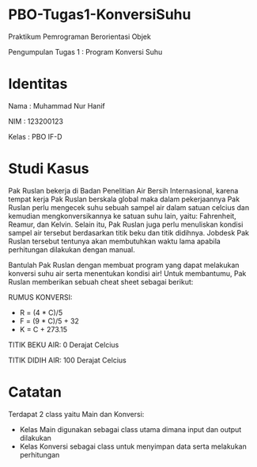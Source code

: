 # PBO-Tugas1-KonversiSuhu
Praktikum Pemrograman Berorientasi Objek

Pengumpulan Tugas 1 : Program Konversi Suhu

# Identitas
Nama : Muhammad Nur Hanif

NIM : 123200123

Kelas : PBO IF-D

# Studi Kasus
Pak Ruslan bekerja di Badan Penelitian Air Bersih Internasional, karena tempat kerja Pak Ruslan berskala global maka dalam pekerjaannya Pak Ruslan perlu mengecek suhu sebuah sampel air dalam satuan celcius dan kemudian mengkonversikannya ke satuan suhu lain, yaitu: Fahrenheit, Reamur, dan Kelvin. Selain itu, Pak Ruslan juga perlu menuliskan kondisi sampel air tersebut berdasarkan titik beku dan titik didihnya. Jobdesk Pak Ruslan tersebut tentunya akan membutuhkan waktu lama apabila perhitungan dilakukan dengan manual.

Bantulah Pak Ruslan dengan membuat program yang dapat melakukan konversi suhu air serta menentukan kondisi air!  Untuk membantumu, Pak Ruslan memberikan sebuah cheat sheet sebagai berikut:

RUMUS KONVERSI:
- R = (4 * C)/5
- F = (9 * C)/5 + 32
- K = C + 273.15


TITIK BEKU AIR: 0 Derajat Celcius

TITIK DIDIH AIR: 100 Derajat Celcius

# Catatan
Terdapat 2 class yaitu Main dan Konversi:
- Kelas Main digunakan sebagai class utama dimana input dan output dilakukan
- Kelas Konversi sebagai class untuk menyimpan data serta melakukan perhitungan

